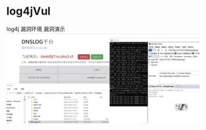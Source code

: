# log4jVul
log4j 漏洞环境
漏洞演示
![演示](https://raw.githubusercontent.com/Anonymous-ghost/log4jVul/main/VUL.jpg)
